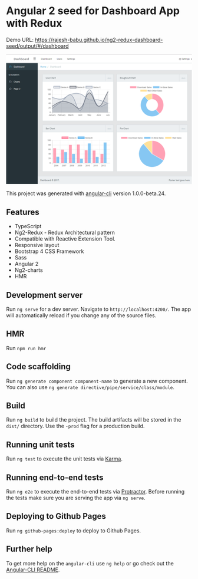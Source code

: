# Angular 2 seed for Dashboard App with Redux 

Demo URL: https://rajesh-babu.github.io/ng2-redux-dashboard-seed/output/#/dashboard

![App Screenshot](/AppScreenshot.png?raw=true "Optional Title")

This project was generated with [angular-cli](https://github.com/angular/angular-cli) version 1.0.0-beta.24.

## Features
* TypeScript
* Ng2-Redux - Redux Architectural pattern
* Compatible with Reactive Extension Tool.
* Responsive layout
* Bootstrap 4 CSS Framework
* Sass
* Angular 2
* Ng2-charts
* HMR

## Development server
Run `ng serve` for a dev server. Navigate to `http://localhost:4200/`. The app will automatically reload if you change any of the source files.

## HMR
Run `npm run hmr`

## Code scaffolding

Run `ng generate component component-name` to generate a new component. You can also use `ng generate directive/pipe/service/class/module`.

## Build

Run `ng build` to build the project. The build artifacts will be stored in the `dist/` directory. Use the `-prod` flag for a production build.

## Running unit tests

Run `ng test` to execute the unit tests via [Karma](https://karma-runner.github.io).

## Running end-to-end tests

Run `ng e2e` to execute the end-to-end tests via [Protractor](http://www.protractortest.org/).
Before running the tests make sure you are serving the app via `ng serve`.

## Deploying to Github Pages

Run `ng github-pages:deploy` to deploy to Github Pages.

## Further help

To get more help on the `angular-cli` use `ng help` or go check out the [Angular-CLI README](https://github.com/angular/angular-cli/blob/master/README.md).
